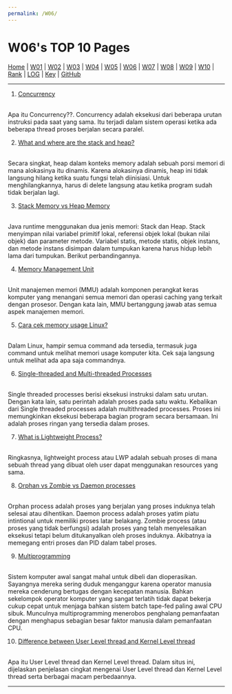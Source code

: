 ```yaml
---
permalink: /W06/
---
```


# W06's TOP 10 Pages

[Home](https://ikhsanpambayun.github.io/os211/) |
[W01](/os211/W01/) |
[W02](/os211/W02/) |
[W03](/os211/W03/) |
[W04](/os211/W04/) |
[W05](/os211/W05/) |
[W06](/os211/W06/) |
[W07]() |
[W08]() |
[W09]() |
[W10]() |
[Rank](TXT/myrank.txt) |
[LOG](TXT/mylog.txt) | 
[Key](TXT/mypubkey.txt) |
[GitHub](https://github.com/ikhsanpambayun/os211)
<br>
<hr>

1. [Concurrency](https://www.geeksforgeeks.org/concurrency-in-operating-system/)
<br>
Apa itu Concurrency??. Concurrency adalah eksekusi dari beberapa urutan instruksi pada saat yang sama. Itu terjadi dalam sistem operasi ketika ada beberapa thread proses berjalan secara paralel.

2. [What and where are the stack and heap?](https://stackoverflow.com/questions/79923/what-and-where-are-the-stack-and-heap)
<br>
Secara singkat, heap dalam konteks memory adalah sebuah porsi memori di mana alokasinya itu dinamis. Karena alokasinya dinamis, heap ini tidak langsung hilang ketika suatu fungsi telah diinisiasi. Untuk menghilangkannya, harus di delete langsung atau ketika program sudah tidak berjalan lagi.

3. [Stack Memory vs Heap Memory](https://www.krivalar.com/difference-between-stack-and-heap)
<br>
Java runtime menggunakan dua jenis memori: Stack dan Heap. Stack menyimpan nilai variabel primitif lokal, referensi objek lokal (bukan nilai objek) dan parameter metode. Variabel statis, metode statis, objek instans, dan metode instans disimpan dalam tumpukan karena harus hidup lebih lama dari tumpukan. Berikut perbandingannya.

4. [Memory Management Unit](https://whatis.techtarget.com/definition/memory-management-unit-MMU)
<br>
Unit manajemen memori (MMU) adalah komponen perangkat keras komputer yang menangani semua memori dan operasi caching yang terkait dengan prosesor. Dengan kata lain, MMU bertanggung jawab atas semua aspek manajemen memori.

5. [Cara cek memory usage Linux?](https://www.binarytides.com/linux-command-check-memory-usage/)
<br>
Dalam Linux, hampir semua command ada tersedia, termasuk juga command untuk melihat memori usage komputer kita. Cek saja langsung untuk melihat ada apa saja commandnya.

6. [Single-threaded and Multi-threaded Processes](https://www.tutorialspoint.com/single-threaded-and-multi-threaded-processes)
<br>
Single threaded processes berisi eksekusi instruksi dalam satu urutan. Dengan kata lain, satu perintah adalah proses pada satu waktu. Kebalikan dari Single threaded processes adalah multithreaded processes. Proses ini memungkinkan eksekusi beberapa bagian program secara bersamaan. Ini adalah proses ringan yang tersedia dalam proses.

7. [What is Lightweight Process?](https://techleens.com/cs/operating-system/what-is-lightweight-process.php)
<br>
Ringkasnya, lightweight process atau LWP adalah sebuah proses di mana sebuah thread yang dibuat oleh user dapat menggunakan resources yang sama.

8. [Orphan vs Zombie vs Daemon processes](https://www.gmarik.info/blog/2012/orphan-vs-zombie-vs-daemon-processes/)
<br>
Orphan process  adalah proses yang berjalan yang proses induknya telah selesai atau dihentikan. Daemon process adalah proses yatim piatu intintional untuk memiliki proses latar belakang. Zombie process (atau proses yang tidak berfungsi) adalah proses yang telah menyelesaikan eksekusi tetapi belum ditukanyalkan oleh proses induknya. Akibatnya ia memegang entri proses dan PID dalam tabel proses.

9. [Multiprogramming](https://owd.tcnj.edu/~coburn/os)
<br>
Sistem komputer awal sangat mahal untuk dibeli dan dioperasikan. Sayangnya mereka sering duduk menganggur karena operator manusia mereka cenderung bertugas dengan kecepatan manusia. Bahkan sekelompok operator komputer yang sangat terlatih tidak dapat bekerja cukup cepat untuk menjaga bahkan sistem batch tape-fed paling awal CPU sibuk. Munculnya multiprogramming menerobos penghalang pemanfaatan dengan menghapus sebagian besar faktor manusia dalam pemanfaatan CPU.

10. [Difference between User Level thread and Kernel Level thread](https://www.geeksforgeeks.org/difference-between-user-level-thread-and-kernel-level-thread/)
<br>
Apa itu User Level thread dan Kernel Level thread. Dalam situs ini, dijelaskan penjelasan cingkat mengenai User Level thread dan Kernel Level thread serta berbagai macam perbedaannya.

<hr>
